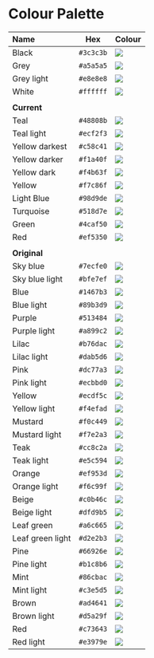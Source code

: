 # Colour Palette

<!-- prettier-ignore -->
| Name                 | Hex       | Colour                                                             |
|:---------------------|:---------:|:-------------------------------------------------------------------|
| Black                | `#3c3c3b` | ![](https://img.shields.io/badge/-black-%233c3c3b)                 |
| Grey                 | `#a5a5a5` | ![](https://img.shields.io/badge/-grey-%23a5a5a5)                  |
| Grey light           | `#e8e8e8` | ![](https://img.shields.io/badge/-grey--light-%23e8e8e8)           |
| White                | `#ffffff` | ![](https://img.shields.io/badge/-white-%23ffffff)                 |
|                      |           |                                                                    |
| **Current**          |           |                                                                    |
| Teal                 | `#48808b` | ![](https://img.shields.io/badge/-teal-%2348808b)                  |
| Teal light           | `#ecf2f3` | ![](https://img.shields.io/badge/-teal--light-%23ecf2f3)           |
| Yellow darkest       | `#c58c41` | ![](https://img.shields.io/badge/-yellow--darkest-%23c58c41)       |
| Yellow darker        | `#f1a40f` | ![](https://img.shields.io/badge/-yellow--darker-%23f1a40f)        |
| Yellow dark          | `#f4b63f` | ![](https://img.shields.io/badge/-yellow--dark-%23f4b63f)          |
| Yellow               | `#f7c86f` | ![](https://img.shields.io/badge/-yellow-%23f7c86f)                |
| Light Blue           | `#98d9de` | ![](https://img.shields.io/badge/-light--blue-%2398d9de)           |
| Turquoise            | `#518d7e` | ![](https://img.shields.io/badge/-turquoise-%23518d7e)             |
| Green                | `#4caf50` | ![](https://img.shields.io/badge/-green-%234caf50)                 |
| Red                  | `#ef5350` | ![](https://img.shields.io/badge/-red-%23ef5350)                   |
|                      |           |                                                                    |
| **Original**         |           |                                                                    |
| Sky blue             | `#7ecfe0` | ![](https://img.shields.io/badge/-sky--blue-%237ecfe0)             |
| Sky blue light       | `#bfe7ef` | ![](https://img.shields.io/badge/-sky--blue--light-%23bfe7ef)      |
| Blue                 | `#1467b3` | ![](https://img.shields.io/badge/-blue-%231467b3)                  |
| Blue light           | `#89b3d9` | ![](https://img.shields.io/badge/-blue--light-%2389b3d9)           |
| Purple               | `#513484` | ![](https://img.shields.io/badge/-purple-%23513484)                |
| Purple light         | `#a899c2` | ![](https://img.shields.io/badge/-purple--light-%23a899c2)         |
| Lilac                | `#b76dac` | ![](https://img.shields.io/badge/-lilac-%23b76dac)                 |
| Lilac light          | `#dab5d6` | ![](https://img.shields.io/badge/-lilac--light-%23dab5d6)          |
| Pink                 | `#dc77a3` | ![](https://img.shields.io/badge/-pink-%23dc77a3)                  |
| Pink light           | `#ecbbd0` | ![](https://img.shields.io/badge/-pink--light-%23ecbbd0)           |
| Yellow               | `#ecdf5c` | ![](https://img.shields.io/badge/-yellow-%23ecdf5c)                |
| Yellow light         | `#f4efad` | ![](https://img.shields.io/badge/-yellow--light-%23f4efad)         |
| Mustard              | `#f0c449` | ![](https://img.shields.io/badge/-mustard-%23f0c449)               |
| Mustard light        | `#f7e2a3` | ![](https://img.shields.io/badge/-mustard--light-%23f7e2a3)        |
| Teak                 | `#cc8c2a` | ![](https://img.shields.io/badge/-teak-%23cc8c2a)                  |
| Teak light           | `#e5c594` | ![](https://img.shields.io/badge/-teak--light-%23e5c594)           |
| Orange               | `#ef953d` | ![](https://img.shields.io/badge/-orange-%23ef953d)                |
| Orange light         | `#f6c99f` | ![](https://img.shields.io/badge/-orange--light-%23f6c99f)         |
| Beige                | `#c0b46c` | ![](https://img.shields.io/badge/-beige-%23c0b46c)                 |
| Beige light          | `#dfd9b5` | ![](https://img.shields.io/badge/-beige--light-%23dfd9b5)          |
| Leaf green           | `#a6c665` | ![](https://img.shields.io/badge/-leaf--green-%23a6c665)           |
| Leaf green light     | `#d2e2b3` | ![](https://img.shields.io/badge/-leaf--green--light-%23d2e2b3)    |
| Pine                 | `#66926e` | ![](https://img.shields.io/badge/-pine-%2366926e)                  |
| Pine light           | `#b1c8b6` | ![](https://img.shields.io/badge/-pine--light-%23b1c8b6)           |
| Mint                 | `#86cbac` | ![](https://img.shields.io/badge/-mint-%2386cbac)                  |
| Mint light           | `#c3e5d5` | ![](https://img.shields.io/badge/-mint--light-%23c3e5d5)           |
| Brown                | `#ad4641` | ![](https://img.shields.io/badge/-brown-%23ad4641)                 |
| Brown light          | `#d5a29f` | ![](https://img.shields.io/badge/-brown--light-%23d5a29f)          |
| Red                  | `#c73643` | ![](https://img.shields.io/badge/-red-%23c73643)                   |
| Red light            | `#e3979e` | ![](https://img.shields.io/badge/-red--light-%23e3979e)            |
